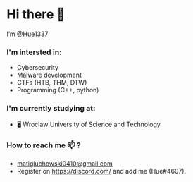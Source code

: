 # Hi there 👋


 I’m @Hue1337

### I'm intersted in:
 - Cybersecurity
 - Malware development
 - CTFs (HTB, THM, DTW)
 - Programming (C++, python)

### I'm currently studying at:
  - 🖥 Wroclaw University of Science and Technology


### How to reach me 📫 ?
- matigluchowski0410@gmail.com
- Register on https://discord.com/ and add me (Hue#4607).




